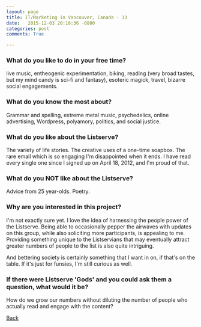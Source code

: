 ```yaml
---
layout: page
title: IT/Marketing in Vancouver, Canada - 33
date:   2015-12-03 20:16:36 -0800
categories: post
comments: True

---
```


### What do you like to do in your free time?
<p>live music, entheogenic experimentation, biking, reading (very broad tastes, but my mind candy is sci-fi and fantasy), esoteric magick, travel, bizarre social engagements.</p>

### What do you know the most about?
<p>Grammar and spelling, extreme metal music, psychedelics, online advertising, Wordpress, polyamory, politics, and social justice.</p>

### What do you like about the Listserve?
<p>The variety of life stories. The creative uses of a one-time soapbox. The rare email which is so engaging I'm disappointed when it ends. I have read every single one since I signed up on April 18, 2012, and I'm proud of that.</p>

### What do you NOT like about the Listserve?
<p>Advice from 25 year-olds. Poetry.</p>

### Why are you interested in this project?
<p>I'm not exactly sure yet. I love the idea of harnessing the people power of the Listserve. Being able to occasionally pepper the airwaves with updates on this group, while also soliciting more participants, is appealing to me. Providing something unique to the Listservians that may eventually attract greater numbers of people to the list is also quite intriguing.

And bettering society is certainly something that I want in on, if that's on the table. If it's just for funsies, I'm still curious as well.</p>

### If there were Listserve 'Gods' and you could ask them a question, what would it be?
<p>How do we grow our numbers without diluting the number of people who actually read and engage with the content?</p>

[Back][1]

[1]: /home/responders/all